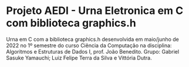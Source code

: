 # Projeto AEDI - Urna Eletronica em C com biblioteca graphics.h
Urna em C com a biblioteca graphics.h desenvolvida em maio/junho de 2022 no 1º semestre do curso Ciência da Computação na disciplina: Algoritmos e Estruturas de Dados I, prof. João Benedito. Grupo: Gabriel Sasuke Yamauchi; Luiz Felipe Terra da Silva e Vittória Dutra.

